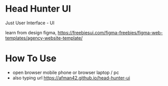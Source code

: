 # Head Hunter UI

Just User Interface - UI

learn from design figma, https://freebiesui.com/figma-freebies/figma-web-templates/agency-website-template/

# How To Use

- open browser mobile phone or browser laptop / pc
- also typing url https://afman42.github.io/head-hunter-ui